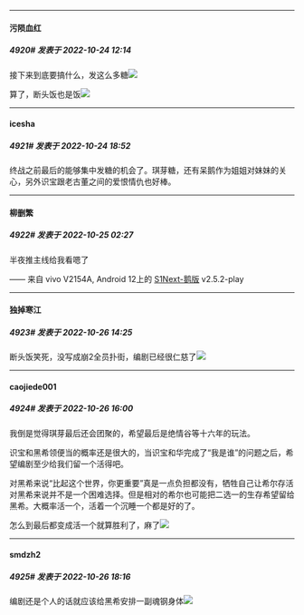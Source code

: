 

*****

####  污陨血红  
##### 4920#       发表于 2022-10-24 12:14

接下来到底要搞什么，发这么多糖<img src="https://static.saraba1st.com/image/smiley/face2017/101.png" referrerpolicy="no-referrer">

算了，断头饭也是饭<img src="https://static.saraba1st.com/image/smiley/face2017/072.png" referrerpolicy="no-referrer">



*****

####  icesha  
##### 4921#       发表于 2022-10-24 18:52

终战之前最后的能够集中发糖的机会了。琪芽糖，还有呆鹅作为姐姐对妹妹的关心，另外识宝跟老古董之间的爱恨情仇也好棒。



*****

####  柳删繁  
##### 4922#       发表于 2022-10-25 02:27

半夜推主线给我看嗯了

—— 来自 vivo V2154A, Android 12上的 [S1Next-鹅版](https://github.com/ykrank/S1-Next/releases) v2.5.2-play



*****

####  独掉寒江  
##### 4923#       发表于 2022-10-26 14:25

断头饭笑死，没写成崩2全员扑街，编剧已经很仁慈了<img src="https://static.saraba1st.com/image/smiley/face2017/066.png" referrerpolicy="no-referrer">



*****

####  caojiede001  
##### 4924#       发表于 2022-10-26 16:00

我倒是觉得琪芽最后还会团聚的，希望最后是绝情谷等十六年的玩法。

识宝和黑希领便当的概率还是很大的，当识宝和华完成了“我是谁”的问题之后，希望编剧至少给我们留一个活得吧。

对黑希来说“比起这个世界，你更重要”真是一点负担都没有，牺牲自己让希尔存活对黑希来说并不是一个困难选择。但是相对的希尔也可能把二选一的生存希望留给黑希。大概率活一个，活着一个沉睡一个都是好的了。

怎么到最后都变成活一个就算胜利了，麻了<img src="https://static.saraba1st.com/image/smiley/face2017/125.png" referrerpolicy="no-referrer">



*****

####  smdzh2  
##### 4925#       发表于 2022-10-26 18:16

编剧还是个人的话就应该给黑希安排一副魂钢身体<img src="https://static.saraba1st.com/image/smiley/face2017/126.png" referrerpolicy="no-referrer">

